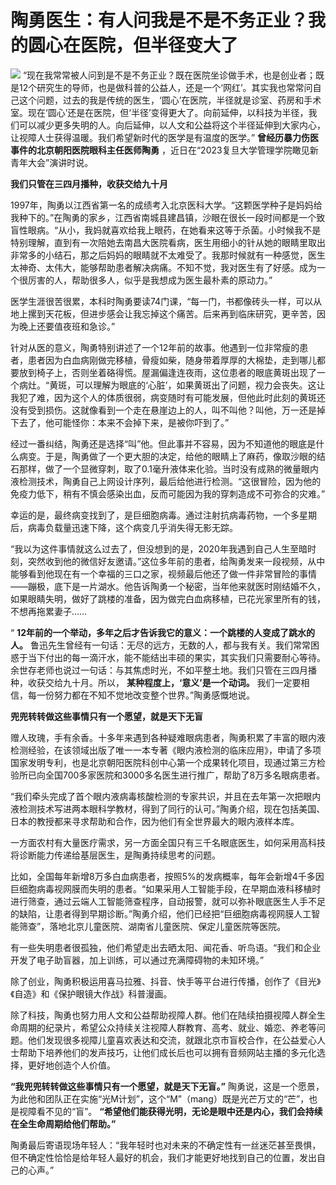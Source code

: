 # 陶勇医生：有人问我是不是不务正业？我的圆心在医院，但半径变大了

![](https://inews.gtimg.com/om_bt/OduKvCxWLFqdpIG7ga-jY5sa9W2nTJwJCQwSNpaWkzMnwAA/1000)
“现在我常常被人问到是不是不务正业？既在医院坐诊做手术，也是创业者；既是12个研究生的导师，也是做科普的公益人，还是一个‘网红’。其实我也常常问自己这个问题，过去的我是传统的医生，‘圆心’在医院，半径就是诊室、药房和手术室。现在‘圆心’还是在医院，但‘半径’变得更大了。向前延伸，以科技为半径，我们可以减少更多失明的人。向后延伸，以人文和公益将这个半径延伸到大家内心，让视障人士获得温暖。我们希望新时代的医学是有温度的医学。”
**曾经历暴力伤医事件的北京朝阳医院眼科主任医师陶勇** ，近日在“2023复旦大学管理学院瞰见新青年大会”演讲时说。

**我们只管在三四月播种，收获交给九十月**

1997年，陶勇以江西省第一名的成绩考入北京医科大学。“这颗医学种子是妈妈给我种下的。”在陶勇的家乡，江西省南城县建昌镇，沙眼在很长一段时间都是一个致盲性眼病。“从小，我妈就喜欢给我上眼药，在她看来这等于杀菌。小时候我不是特别理解，直到有一次陪她去南昌大医院看病，医生用细小的针从她的眼睛里取出非常多的小结石，那之后妈妈的眼睛就不太难受了。我那时候就有一种感觉，医生太神奇、太伟大，能够帮助患者解决病痛。不知不觉，我对医生有了好感。成为一个很厉害的人，帮助很多人，似乎是我想成为医生最朴素的原动力。”

医学生涯很苦很累，本科时陶勇要读74门课，“每一门，书都像砖头一样，可以从地上摞到天花板，但进步感会让我忘掉这个痛苦。后来再到临床研究，更辛苦，因为晚上还要值夜班和急诊。”

针对从医的意义，陶勇特别讲述了一个12年前的故事。他遇到一位非常瘦的患者，患者因为白血病刚做完移植，骨瘦如柴，随身带着厚厚的大棉垫，走到哪儿都要放到椅子上，否则坐着硌得慌。屋漏偏逢连夜雨，这位患者的眼底黄斑出现了一个病灶。“黄斑，可以理解为眼底的‘心脏’，如果黄斑出了问题，视力会丧失。这让我犯了难，因为这个人的体质很弱，病变随时有可能发展，但他此时此刻的黄斑还没有受到损伤。这就像看到一个走在悬崖边上的人，叫不叫他？叫他，万一还是掉下去了，他可能怪你：本来不会掉下来，是被你吓到了。”

经过一番纠结，陶勇还是选择“叫”他。但此事并不容易，因为不知道他的眼底是什么病变。于是，陶勇做了一个更大胆的决定，给他的眼睛上了麻药，像取沙眼的结石那样，做了一个显微穿刺，取了0.1毫升液体来化验。当时没有成熟的微量眼内液检测技术，陶勇自己上网设计序列，最后给他进行检测。“这很冒险，因为他的免疫力低下，稍有不慎会感染出血，反而可能因为我的穿刺造成不可弥合的灾难。”

幸运的是，最终病变找到了，是巨细胞病毒。通过注射抗病毒药物，一个多星期后，病毒负载量迅速下降，这个病变几乎消失得无影无踪。

“我以为这件事情就这么过去了，但没想到的是，2020年我遇到自己人生至暗时刻，突然收到他的微信好友邀请。”这位多年前的患者，给陶勇发来一段视频，从中能够看到他现在有一个幸福的三口之家，视频最后他还了做一件非常冒险的事情——蹦极，底下是一片湖水。他告诉陶勇一个秘密，当年他来就医时刚结婚不久，如果眼睛失明，做好了跳楼的准备，因为做完白血病移植，已花光家里所有的钱，不想再拖累妻子……

“ **12年前的一个举动，多年之后才告诉我它的意义：一个跳楼的人变成了跳水的人。**
鲁迅先生曾经有一句话：无尽的远方，无数的人，都与我有关。我们常常困惑于当下付出的每一滴汗水，能不能结出丰硕的果实，其实我们只需要耐心等待。余世存老师也说过一句话：与其焦虑时光，不如平整土地。我们只管在三四月播种，收获交给九十月。所以，
**某种程度上，‘意义’是一个动词。** 我们一定要相信，每一份努力都在不知不觉地改变整个世界。”陶勇感慨地说。

**兜兜转转做这些事情只有一个愿望，就是天下无盲**

赠人玫瑰，手有余香。十多年来遇到各种疑难眼病患者，陶勇积累了丰富的眼内液检测经验，在该领域出版了唯一一本专著《眼内液检测的临床应用》，申请了多项国家发明专利，也是北京朝阳医院科创中心第一个成果转化项目，现通过第三方检验所已向全国700多家医院和3000多名医生进行推广，帮助了8万多名眼病患者。

“我们牵头完成了首个眼内液病毒核酸检测的专家共识，并且在去年第一次把眼内液检测技术写进两本眼科学教材，得到了同行的认可。”陶勇介绍，现在包括美国、日本的教授都来寻求帮助和合作，因为他们有全世界最大的眼内液样本库。

一方面农村有大量医疗需求，另一方面全国只有三千名眼底医生，如何采用高科技将诊断能力传递给基层医生，是陶勇持续思考的问题。

比如，全国每年新增8万多白血病患者，按照5%的发病概率，每年会新增4千多因巨细胞病毒视网膜而失明的患者。“如果采用人工智能手段，在早期血液科移植时进行筛查，通过云端人工智能筛查程序，自动报警，就可以弥补眼底医生人手不足的缺陷，让患者得到早期诊断。”陶勇介绍，他们已经把“巨细胞病毒视网膜人工智能筛查”，落地北京儿童医院、湖南省儿童医院、保定儿童医院等医院。

有一些失明患者很孤独，他们希望走出去晒太阳、闻花香、听鸟语。“我们和企业开发了电子助盲器，加上训练，可以通过充满障碍物的未知环境。”

除了创业，陶勇积极运用喜马拉雅、抖音、快手等平台进行传播，创作了《目光》《自造》和《保护眼镜大作战》科普漫画。

除了科技，陶勇也努力用人文和公益帮助视障人群。他们在陆续拍摄视障人群全生命周期的纪录片，希望公众持续关注视障人群教育、高考、就业、婚恋、养老等问题。他们发现很多视障儿童喜欢表达和交流，就跟北京市盲校合作，在公益爱心人士帮助下培养他们的发声技巧，让他们成长后也可以拥有音频网站主播的多元化选择，更好地创造个人价值。

**“我兜兜转转做这些事情只有一个愿望，就是天下无盲。”**
陶勇说，这是一个愿景，为此他和团队正在实施“光M计划”，这个“M”（mang）既是光芒万丈的“芒”，也是视障看不见的“盲”。
**“希望他们能获得光明，无论是眼中还是内心，我们会持续在全生命周期给他们帮助。”**

陶勇最后寄语现场年轻人：“我年轻时也对未来的不确定性有一丝迷茫甚至畏惧，但不确定性恰恰是给年轻人最好的机会，我们才能更好地找到自己的位置，发出自己的心声。”

